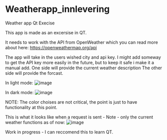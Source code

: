 # Weatherapp_innlevering
Weather app Qt Execise

This app is made as an excersise in QT.

It needs to work with the API from OpenWeather which you can read more about here: https://openweathermap.org/api

The app will take in the users wished city and api key. I might add someway to get the API key more easily in the future, but to keep it safe i make it a manual add.
One side will provide the current weather description
The other side will provide the forcast.

In light mode:
![image](https://github.com/rudabrah/Weatherapp_innlevering/assets/47385921/600421a2-d834-4c4d-a9d3-c31075b24312)

In dark mode:
![image](https://github.com/rudabrah/Weatherapp_innlevering/assets/47385921/85c48a5b-04fa-45a3-9dab-219e11675837)

NOTE: The color choises are not critical, the point is just to have functionality at this point.

This is what it looks like when a request is sent - Note - only the current weather functions as of now:
![image](https://github.com/rudabrah/Weatherapp_innlevering/assets/47385921/780941c5-84f8-440c-82e2-eb0392934adc)

Work in progress - I can reccomend this to learn QT.

